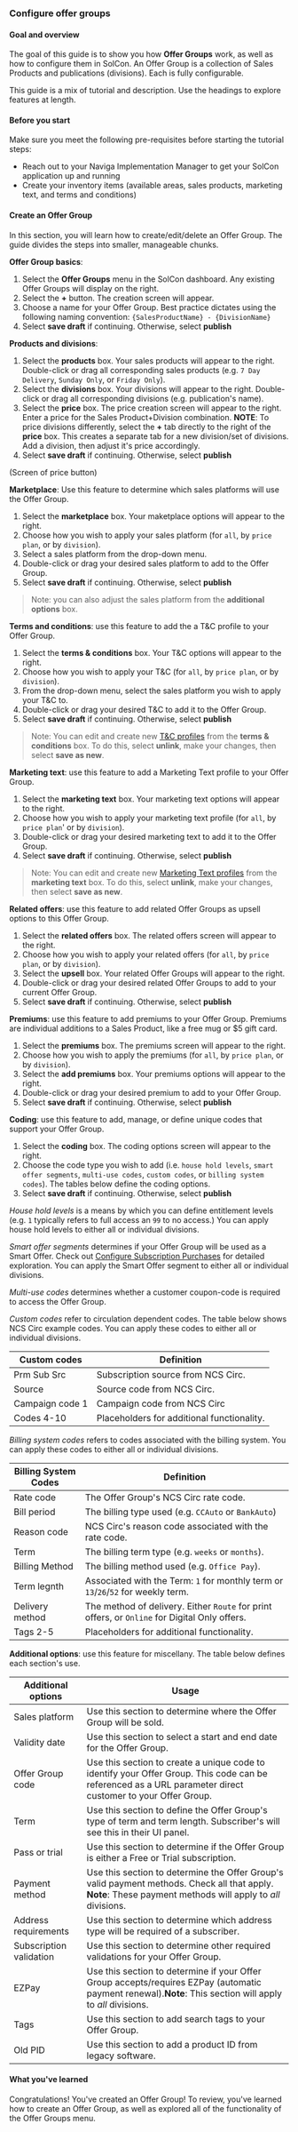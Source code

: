### Configure offer groups

#### Goal and overview

The goal of this guide is to show you how **Offer Groups** work, as well as how to configure them in SolCon. An Offer Group is a collection of Sales Products and publications (divisions). Each is fully configurable.

This guide is a mix of tutorial and description. Use the headings to explore features at length.

#### Before you start

Make sure you meet the following pre-requisites before starting the tutorial steps:

* Reach out to your Naviga Implementation Manager to get your SolCon application up and running
* Create your inventory items (available areas, sales products, marketing text, and terms and conditions)

#### Create an Offer Group

In this section, you will learn how to create/edit/delete an Offer Group. The guide divides the steps into smaller, manageable chunks.

**Offer Group basics**:

1. Select the **Offer Groups** menu in the SolCon dashboard. Any existing Offer Groups will display on the right.
2. Select the **+** button. The creation screen will appear.
3. Choose a name for your Offer Group. Best practice dictates using the following naming convention: `{SalesProductName} - {DivisionName}`
4. Select **save draft** if continuing. Otherwise, select **publish**

**Products and divisions**:

1. Select the **products** box. Your sales products will appear to the right. Double-click or drag all corresponding sales products (e.g. `7 Day Delivery`, `Sunday Only`, or `Friday Only`).
2. Select the **divisions** box. Your divisions will appear to the right. Double-click or drag all corresponding divisions (e.g. publication's name).
3. Select the **price** box. The price creation screen will appear to the right. Enter a price for the Sales Product+Division combination. **NOTE**: To price divisions differently, select the **+** tab directly to the right of the **price** box. This creates a separate tab for a new division/set of divisions. Add a division, then adjust it's price accordingly.
4. Select **save draft** if continuing. Otherwise, select **publish**

(Screen of price button)

**Marketplace**: Use this feature to determine which sales platforms will use the Offer Group.

1. Select the **marketplace** box. Your maketplace options will appear to the right.
2. Choose how you wish to apply your sales platform (for `all`, by `price plan`, or by `division`).
3. Select a sales platform from the drop-down menu.
4. Double-click or drag your desired sales platform to add to the Offer Group.
5. Select **save draft** if continuing. Otherwise, select **publish**

> Note: you can also adjust the sales platform from the **additional options** box.

**Terms and conditions**: use this feature to add the a T&C profile to your Offer Group.

1. Select the **terms & conditions** box. Your T&C options will appear to the right.
2. Choose how you wish to apply your T&C (for `all`, by `price plan`, or by `division`).
3. From the drop-down menu, select the sales platform you wish to apply your T&C to.
4. Double-click or drag your desired T&C to add it to the Offer Group.
5. Select **save draft** if continuing. Otherwise, select **publish**

>Note: You can edit and create new [T&C profiles](example.com) from the **terms & conditions** box. To do this, select **unlink**, make your changes, then select **save as new**.

**Marketing text**: use this feature to add a Marketing Text profile to your Offer Group.

1. Select the **marketing text** box. Your marketing text options will appear to the right.
2. Choose how you wish to apply your marketing text profile (for `all`, by `price plan`' or by `division`).
3. Double-click or drag your desired marketing text to add it to the Offer Group.
4. Select **save draft** if continuing. Otherwise, select **publish**

> Note: You can edit and create new [Marketing Text profiles](example.com) from the **marketing text** box. To do this, select **unlink**, make your changes, then select **save as new**.

**Related offers**: use this feature to add related Offer Groups as upsell options to this Offer Group.

1. Select the **related offers** box. The related offers screen will appear to the right.
2. Choose how you wish to apply your related offers (for `all`, by `price plan`, or by `division`).
3. Select the **upsell** box. Your related Offer Groups will appear to the right.
4. Double-click or drag your desired related Offer Groups to add to your current Offer Group.
5. Select **save draft** if continuing. Otherwise, select **publish**

**Premiums**: use this feature to add premiums to your Offer Group. Premiums are individual additions to a Sales Product, like a free mug or $5 gift card.

1. Select the **premiums** box. The premiums screen will appear to the right.
2. Choose how you wish to apply the premiums (for `all`, by `price plan`, or by `division`).
3. Select the **add premiums** box. Your premiums options will appear to the right.
4. Double-click or drag your desired premium to add to your Offer Group.
5. Select **save draft** if continuing. Otherwise, select **publish**

**Coding**: use this feature to add, manage, or define unique codes that support your Offer Group.

1. Select the **coding** box. The coding options screen will appear to the right.
2. Choose the code type you wish to add (i.e. `house hold levels`, `smart offer segments`, `multi-use codes`, `custom codes`, or `billing system codes`). The tables below define the coding options.
3. Select **save draft** if continuing. Otherwise, select **publish**

_House hold levels_ is a means by which you can define entitlement levels (e.g. `1` typically refers to full access an `99` to no access.) You can apply house hold levels to either all or individual divisions.

_Smart offer segments_ determines if your Offer Group will be used as a Smart Offer. Check out [Configure Subscription Purchases](example.com) for detailed exploration. You can apply the Smart Offer segment to either all or individual divisions.

_Multi-use codes_ determines whether a customer coupon-code is required to access the Offer Group.

_Custom codes_ refer to circulation dependent codes. The table below shows NCS Circ example codes. You can apply these codes to either all or individual divisions.

| Custom codes | Definition |
|-|-|
| Prm Sub Src | Subscription source from NCS Circ. |
| Source | Source code from NCS Circ. |
| Campaign code 1 | Campaign code from NCS Circ |
| Codes 4-10 | Placeholders for additional functionality. |

_Billing system codes_ refers to codes associated with the billing system. You can apply these codes to either all or individual divisions.

| Billing System Codes | Definition |
|-|-|
| Rate code | The Offer Group's NCS Circ rate code. |
| Bill period | The billing type used (e.g. `CCAuto` or `BankAuto`) |
| Reason code | NCS Circ's reason code associated with the rate code. |
| Term | The billing term type (e.g. `weeks` or `months`). |
| Billing Method | The billing method used (e.g. `Office Pay`). |
| Term legnth | Associated with the Term: `1` for monthly term or `13`/`26`/`52` for weekly term. |
| Delivery method | The method of delivery. Either `Route` for print offers, or `Online` for Digital Only offers. |
| Tags 2-5 | Placeholders for additional functionality.  |

**Additional options**: use this feature for miscellany. The table below defines each section's use.

| Additional options | Usage |
|-|-|
| Sales platform | Use this section to determine where the Offer Group will be sold. |
| Validity date | Use this section to select a start and end date for the Offer Group. |
| Offer Group code | Use this section to create a unique code to identify your Offer Group. This code can be referenced as a URL parameter direct customer to your Offer Group. |
| Term | Use this section to define the Offer Group's type of term and term length. Subscriber's will see this in their UI panel. |
| Pass or trial | Use this section to determine if the Offer Group is either a Free or Trial subscription. |
| Payment method | Use this section to determine the Offer Group's valid payment methods. Check all that apply. **Note**: These payment methods will apply to _all_ divisions. |
| Address requirements | Use this section to determine which address type will be required of a subscriber.  |
| Subscription validation | Use this section to determine other required validations for your Offer Group. |
| EZPay | Use this section to determine if your Offer Group accepts/requires EZPay (automatic payment renewal).**Note**: This section will apply to _all_ divisions. |
| Tags | Use this section to add search tags to your Offer Group. |
| Old PID | Use this section to add a product ID from legacy software. |

#### What you've learned

Congratulations! You've created an Offer Group! To review, you've learned how to create an Offer Group, as well as explored all of the functionality of the Offer Groups menu.
